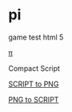 pi
==

game test html 5

[&#960;](http://lo-th.github.io/pi/index.html)

Compact Script

[SCRIPT to PNG](http://lo-th.github.io/pi/SCRIPTtoPNG.html)

[PNG to SCRIPT](http://lo-th.github.io/pi/PNGtoSCRIPT.html)